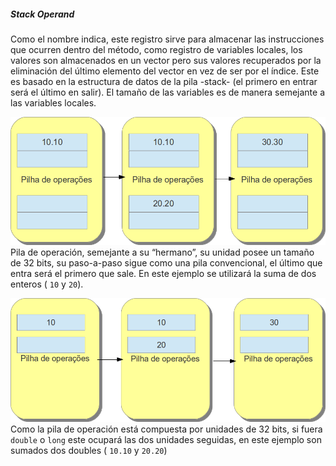 ##### Stack Operand


Como el nombre indica, este registro sirve para almacenar las instrucciones que ocurren dentro del método, como registro de variables locales, los valores son almacenados en un vector pero sus valores recuperados por la eliminación del último elemento del vector en vez de ser por el índice. Este es basado en la estructura de datos de la pila -stack- (el primero en entrar será el último en salir). El tamaño de las variables es de manera semejante a las variables locales.

![Pila de operación, semejante a su “hermano”, su unidad posee un tamaño de 32 bits, su paso-a-paso sigue como una pila convencional, el último en entrar será el primero en salir. En este ejemplo se utilizará la suma de dos enteros ( 10 y 20).](imagens/chapter_3_5.png)
Pila de operación, semejante a su “hermano”, su unidad posee un tamaño de 32 bits, su paso-a-paso sigue como una pila convencional, el último que entra será el primero que sale. En este ejemplo se utilizará la suma de dos enteros ( `10` y `20`).

![Como la pila de operación está compuesta por unidades de 32 bits, si fuera double o long este ocupará las dos unidades seguidas, en este ejemplo son sumados dos doubles ( 10.10 y 20.20 )](imagens/chapter_3_6.png)
Como la pila de operación está compuesta por unidades de 32 bits, si fuera `double` o `long` este ocupará las dos unidades seguidas, en este ejemplo son sumados dos doubles ( `10.10` y `20.20`)

